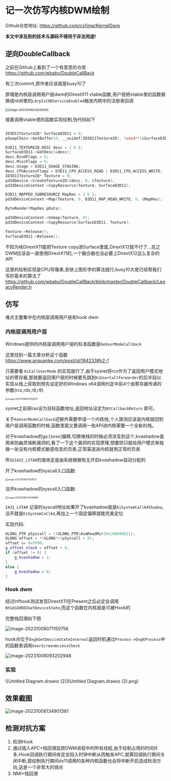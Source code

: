 # 记一次仿写内核DWM绘制

Github仓库地址: https://github.com/cs1ime/KernelDwm

**本文中涉及到的技术与源码不得用于非法用途!**

## 逆向DoubleCallback

之前在Github上看到了一个有意思的仓库 https://github.com/wbaby/DoubleCallBack

有三次commit,原作者应该就是busy10了

原理是内核层调用用户层dwm的DirextX11 vtable函数,用户层把vtable里的函数替换成ntdll里的`LdrpIsCODServiceEnabled`触发内核中的注册表回调

<img src="image-20231006012455935.png" alt="image-20231006012455935" style="zoom:67%;" />

接着调用vtable里的函数实现绘制,伪代码如下

```c++

ID3D11Texture2D* SurfaceD3D11 = 0;
pSwapChain->GetBuffer(0, __uuidof(ID3D11Texture2D), (void**)&SurfaceD3D11);

D3D11_TEXTURE2D_DESC desc = { 0 };
SurfaceD3D11->GetDesc(&desc);
desc.BindFlags = 0;
desc.MiscFlags = 0;
desc.Usage = D3D11_USAGE_STAGING;
desc.CPUAccessFlags = D3D11_CPU_ACCESS_READ | D3D11_CPU_ACCESS_WRITE;
ID3D11Texture2D* Texture = 0;
pd3dDevice->CreateTexture2D(&desc, 0, &Texture);
pd3dDeviceContext->CopyResource(Texture, SurfaceD3D11);

D3D11_MAPPED_SUBRESOURCE MapRes = { 0 };
pd3dDeviceContext->Map(Texture, 0, D3D11_MAP_READ_WRITE, 0, &MapRes);

ByteRender(MapRes.pData);

pd3dDeviceContext->Unmap(Texture, 0);
pd3dDeviceContext->CopyResource(SurfaceD3D11, Texture);

Texture->Release();
SurfaceD3D11->Release();
```

不知为啥DirextX11能把Texture copy进Surface里面,DirextX12就不行了...总之DWM应该会一直使用DirextX11的,一个融合器也没必要上DirextX12这么复杂的API

这里的绘制实现是CPU写像素,安排上图形学的算法就行,busy10大佬已经帮我们写好基本的算法了 https://github.com/wbaby/DoubleCallBack/blob/master/DoubleCallback/LegacyRender.h



## 仿写

难点主要集中在内核层调用用户层和hook dwm



### 内核层调用用户层

Windows提供的内核层调用用户层的标准函数是`KeUserModeCallback`

这里找到一篇文章分析这个函数 https://www.anquanke.com/post/id/184233#h2-1

只需要看 `KiCallUserMode` 的实现就行了,由于sysret将rcx作为了返回用户模式地址的寄存器,那就要返回用户层的时候要先跳到`KiUserCallForwarder`的后半段以实现从栈上获取到预先设定好的Windows x64调用约定中前4个由寄存器传递的参数(rcx,rdx,r8,r9)

<img src="image-20231006022058251.png" alt="image-20231006022058251" style="zoom:50%;" />

sysret之前把rax设为目标函数地址,返回地址设定为`NtCallbackReturn` 即可。

关于`KeUserModeCallback`还额外需要申请一个内核栈,个人猜测应该是内核层回到用户层调用函数的时候,函数里面又要调用一些API进内核需要一个全新的栈。

对于kvashadow的gs:[xxxx]偏移,切换堆栈的时候必须涉及到这个,kvashadow是用来防幽灵熔断漏洞的,看了一下这个漏洞的实现原理,想要防只能给用户模式单独做一张没有内核模式敏感信息的页表,正常渠道进内核就用正常的页表

所以`IA32_LSTAR`的值肯定是由系统根据有无开启kvashadow自动分配的

开了kvashadow的syscall入口函数:

<img src="image-20231006073819121.png" alt="image-20231006073819121" style="zoom:50%;" />

没开kvashadow的syscall入口函数:

<img src="image-20231006073839996.png" alt="image-20231006073839996" style="zoom:50%;" />

`IA32_LSTAR` 记录的syscall地址如果开了kvashadow就是`KiSystemCall64Shadow`,没开就是`KiSystemCall64`,再加上一个固定偏移就能完美定位

实现代码:

```c++
ULONG_PTR pSyscall = ((ULONG_PTR)AsmReadMsr(0xC0000082));
ULONG offset = *(ULONG*)(pSyscall + 8);
offset &= 0xFF00;
g_offset_stack = offset + 8;
if (offset != 0) {
	g_kvashadow = 1;
}
else {
	g_kvashadow = 0;
}
```



### Hook dwm

经过Infhook测试发现DirextX11在Present之后必定会调用`NtGdiDdDDIGetDeviceState`,而这个函数在内核层是可被Hook的

完整栈回溯如下图

![image-20231006071150756](image-20231006071150756.png)

hook点位于`DxgkGetDeviceStateInternal`返回时机通过`Process->DxgkProcess`中的函数表调用`UserScreenAccessCheck`



![image-20231006093202948](image-20231006093202948.png)



### 实现

![Untitled Diagram.drawio (2)](Untitled Diagram.drawio (2).png)

## 效果截图



![image-20231006134901381](image-20231006134901381.png)



## 检测对抗方案

1. 检测Hook
2. 通过插入APC+栈回溯监控DWM进程中的所有线程,由于绘制占用的时间片多,Hook回调执行期间肯定会陷入时钟中断从而触发APC,就算回调执行期间关闭中断,那绘制执行期间dx11调用的各种内核函数也会将中断开启造成检测方向,这是一个非常大的弱点
3. NMI+栈回溯

